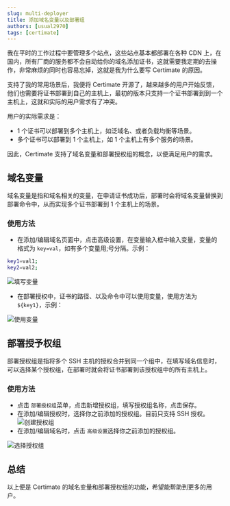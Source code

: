 ```yaml
---
slug: multi-deployer
title: 添加域名变量以及部署组
authors: [usual2970]
tags: [certimate]
---
```


我在平时的工作过程中要管理多个站点，这些站点基本都部署在各种 CDN 上，在国内，所有厂商的服务都不会自动给你的域名添加证书，这就需要我定期的去操作，非常麻烦的同时也容易忘掉，这就是我为什么要写 Certimate 的原因。

支持了我的常用场景后，我便将 Certimate 开源了，越来越多的用户开始反馈，他们也需要将证书部署到自己的主机上，最初的版本只支持一个证书部署到到一个主机上，这就和实际的用户需求有了冲突。

用户的实际需求是：

- 1 个证书可以部署到多个主机上，如泛域名、或者负载均衡等场景。
- 多个证书可以部署到 1 个主机上，如 1 个主机上有多个服务的场景。

因此，Certimate 支持了域名变量和部署授权组的概念，以便满足用户的需求。

## 域名变量

域名变量是指和域名相关的变量，在申请证书成功后，部署时会将域名变量替换到部署命令中，从而实现多个证书部署到 1 个主机上的场景。

### 使用方法

- 在添加/编辑域名页面中，点击高级设置，在变量输入框中输入变量，变量的格式为 `key=val`，如有多个变量用;号分隔。示例：

```bash
key1=val1;
key2=val2;
```

![填写变量](https://i.imgur.com/iFolv9P.png)

- 在部署授权中，证书的路径、以及命令中可以使用变量，使用方法为 `${key1}`，示例：

![使用变量](https://i.imgur.com/lXjGqLg.png)

## 部署授予权组

部署授权组是指将多个 SSH 主机的授权合并到同一个组中，在填写域名信息时，可以选择某个授权组，在部署时就会将证书部署到该授权组中的所有主机上。

### 使用方法

- 点击 `部署授权组`菜单，点击新增授权组，填写授权组名称，点击保存。
- 在添加/编辑授权时，选择你之前添加的授权组。目前只支持 SSH 授权。
  ![创建授权组](https://i.imgur.com/zh0V221.png)
- 在添加/编辑域名时，点击 `高级设置`选择你之前添加的授权组。

![选择授权组](https://i.imgur.com/IHpb82y.png)

## 总结

以上便是 Certimate 的域名变量和部署授权组的功能，希望能帮助到更多的用户。
